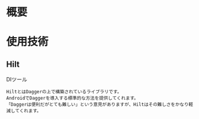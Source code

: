# 概要

# 使用技術
## Hilt
DIツール 
```
HiltとはDaggerの上で構築されているライブラリです。
AndroidでDaggerを導入する標準的な方法を提供してくれます。
「Daggerは便利だがとても難しい」という意見がありますが、Hiltはその難しさをかなり軽減してくれます。
```